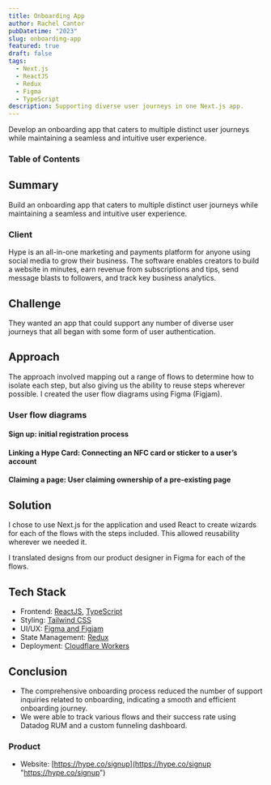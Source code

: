 ```yaml
---
title: Onboarding App
author: Rachel Cantor
pubDatetime: "2023"
slug: onboarding-app
featured: true
draft: false
tags:
  - Next.js
  - ReactJS
  - Redux
  - Figma
  - TypeScript
description: Supporting diverse user journeys in one Next.js app.
---
```


Develop an onboarding app that caters to multiple distinct user journeys while maintaining a seamless and intuitive user experience.

### Table of Contents

## Summary

Build an onboarding app that caters to multiple distinct user journeys while maintaining a seamless and intuitive user experience.

### Client

Hype is an all-in-one marketing and payments platform for anyone using social media to grow their business. The software enables creators to build a website in minutes, earn revenue from subscriptions and tips, send message blasts to followers, and track key business analytics.

## Challenge

They wanted an app that could support any number of diverse user journeys that all began with some form of user authentication.

## Approach

The approach involved mapping out a range of flows to determine how to isolate each step, but also giving us the ability to reuse steps wherever possible. I created the user flow diagrams using Figma (Figjam).

### User flow diagrams

#### Sign up: initial registration process

#### Linking a Hype Card: Connecting an NFC card or sticker to a user’s account

#### Claiming a page: User claiming ownership of a pre-existing page

## Solution

I chose to use Next.js for the application and used React to create wizards for each of the flows with the steps included. This allowed reusability wherever we needed it.

I translated designs from our product designer in Figma for each of the flows.

## Tech Stack

- Frontend: [ReactJS](https://reactjs.org/ "React"), [TypeScript](https://www.typescriptlang.org/ "TypeScript")
- Styling: [Tailwind CSS](https://tailwindcss.com "Tailwind CSS")
- UI/UX: [Figma and Figjam](https://figma.com/ "Figma")
- State Management: [Redux](https://redux.js.org "Redux")
- Deployment: [Cloudflare Workers](https://workers.cloudflare.com/ "Cloudflare Workers")

## Conclusion

- The comprehensive onboarding process reduced the number of support inquiries related to onboarding, indicating a smooth and efficient onboarding journey.
- We were able to track various flows and their success rate using Datadog RUM and a custom funneling dashboard.

### Product

- Website: [https://hype.co/signup](https://hype.co/signup "https://hype.co/signup")
